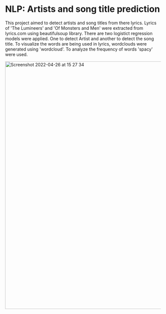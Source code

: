 # NLP: Artists and song title prediction
This project aimed to detect artists and song titles from there lyrics. Lyrics of 'The Lumineers' and 'Of Monsters and Men' were extracted from lyrics.com using beautifulsoup library. There are two logistict regression models were applied. One to detect Artist and another to detect the song title. To visualize the words are being used in lyrics, wordclouds were generated using 'wordcloud'. To analyze the frequency of words 'spacy' were used. 

<img width="800" alt="Screenshot 2022-04-26 at 15 27 34" src="https://user-images.githubusercontent.com/21356490/165310773-6c37e572-d49c-4282-a644-3b5253c4fbbd.png">
